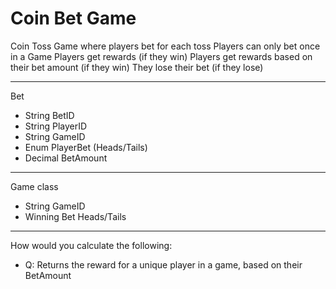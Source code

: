 # Coin Bet Game

Coin Toss Game where players bet for each toss 
Players can only bet once in a Game
Players get rewards (if they win)
Players get rewards based on their bet amount (if they win)
They lose their bet (if they lose)

-----------------------------------

Bet
- String BetID
- String PlayerID
- String GameID
- Enum PlayerBet (Heads/Tails)
- Decimal BetAmount

-----------------------------------

Game class
- String GameID
- Winning Bet Heads/Tails

-----------------------------------

How would you calculate the following: 
- Q: Returns the reward for a unique player in a game, based on their BetAmount 
